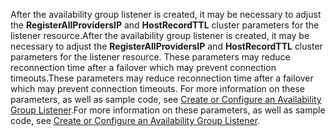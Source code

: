 <span data-ttu-id="937d0-101">After the availability group listener is created, it may be necessary to adjust the **RegisterAllProvidersIP** and **HostRecordTTL** cluster parameters for the listener resource.</span><span class="sxs-lookup"><span data-stu-id="937d0-101">After the availability group listener is created, it may be necessary to adjust the **RegisterAllProvidersIP** and **HostRecordTTL** cluster parameters for the listener resource.</span></span>  <span data-ttu-id="937d0-102">These parameters may reduce reconnection time after a failover which may prevent connection timeouts.</span><span class="sxs-lookup"><span data-stu-id="937d0-102">These parameters may reduce reconnection time after a failover which may prevent connection timeouts.</span></span> <span data-ttu-id="937d0-103">For more information on these parameters, as well as sample code, see [Create or Configure an Availability Group Listener](https://msdn.microsoft.com/library/hh213080.aspx#MultiSubnetFailover).</span><span class="sxs-lookup"><span data-stu-id="937d0-103">For more information on these parameters, as well as sample code, see [Create or Configure an Availability Group Listener](https://msdn.microsoft.com/library/hh213080.aspx#MultiSubnetFailover).</span></span>

